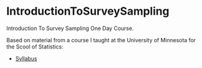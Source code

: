 # IntroductionToSurveySampling
Introduction To Survey Sampling One Day Course.

Based on material from a course I taught at the University of Minnesota for the Scool of Statistics:
* [Syllabus](http://depts.washington.edu/zalmquist/syllabi/stat_5201_syl.pdf)
